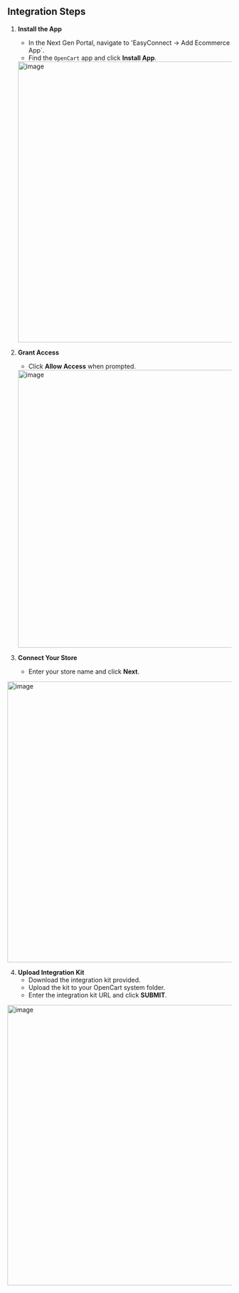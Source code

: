 ## Integration Steps

1. **Install the App**
   - In the Next Gen Portal, navigate to 'EasyConnect → Add Ecommerce App`.
   - Find the `OpenCart` app and click **Install App**.
   
   
   <img width="1280" height="631" alt="image" src="https://github.com/user-attachments/assets/36f1698c-5ffc-4b61-ac7e-06102cd22862" />


2. **Grant Access**
   - Click **Allow Access** when prompted.
   
   
   <img width="1280" height="624" alt="image" src="https://github.com/user-attachments/assets/8327d745-f75a-4148-a429-84efca151890" />



3. **Connect Your Store**
   - Enter your store name and click **Next**.
   
   
<img width="1280" height="631" alt="image" src="https://github.com/user-attachments/assets/51b6b6c1-6abd-4ea6-9388-f9c3d1f3f63a" />


4. **Upload Integration Kit**
   - Download the integration kit provided.
   - Upload the kit to your OpenCart system folder.
   - Enter the integration kit URL and click **SUBMIT**.

   
   
<img width="1280" height="630" alt="image" src="https://github.com/user-attachments/assets/5a6fe2c3-998e-4e81-827c-ec2615d40404" />
